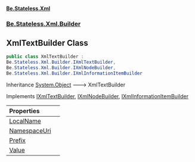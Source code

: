 #### [Be.Stateless.Xml](README.md 'README')
### [Be.Stateless.Xml.Builder](Be.Stateless.Xml.Builder.md 'Be.Stateless.Xml.Builder')

## XmlTextBuilder Class

```csharp
public class XmlTextBuilder :
Be.Stateless.Xml.Builder.IXmlTextBuilder,
Be.Stateless.Xml.Builder.IXmlNodeBuilder,
Be.Stateless.Xml.Builder.IXmlInformationItemBuilder
```

Inheritance [System.Object](https://docs.microsoft.com/en-us/dotnet/api/System.Object 'System.Object') &#129106; XmlTextBuilder

Implements [IXmlTextBuilder](IXmlTextBuilder.md 'Be.Stateless.Xml.Builder.IXmlTextBuilder'), [IXmlNodeBuilder](IXmlNodeBuilder.md 'Be.Stateless.Xml.Builder.IXmlNodeBuilder'), [IXmlInformationItemBuilder](IXmlInformationItemBuilder.md 'Be.Stateless.Xml.Builder.IXmlInformationItemBuilder')

| Properties | |
| :--- | :--- |
| [LocalName](XmlTextBuilder.LocalName.md 'Be.Stateless.Xml.Builder.XmlTextBuilder.LocalName') | |
| [NamespaceUri](XmlTextBuilder.NamespaceUri.md 'Be.Stateless.Xml.Builder.XmlTextBuilder.NamespaceUri') | |
| [Prefix](XmlTextBuilder.Prefix.md 'Be.Stateless.Xml.Builder.XmlTextBuilder.Prefix') | |
| [Value](XmlTextBuilder.Value.md 'Be.Stateless.Xml.Builder.XmlTextBuilder.Value') | |
